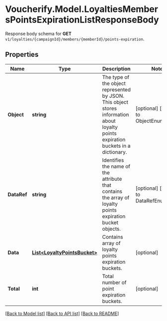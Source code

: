 # Voucherify.Model.LoyaltiesMembersPointsExpirationListResponseBody
Response body schema for **GET** `v1/loyalties/{campaignId}/members/{memberId}/points-expiration`.

## Properties

Name | Type | Description | Notes
------------ | ------------- | ------------- | -------------
**Object** | **string** | The type of the object represented by JSON. This object stores information about loyalty points expiration buckets in a dictionary. | [optional] [default to ObjectEnum.List]
**DataRef** | **string** | Identifies the name of the attribute that contains the array of loyalty points expiration bucket objects. | [optional] [default to DataRefEnum.Data]
**Data** | [**List&lt;LoyaltyPointsBucket&gt;**](LoyaltyPointsBucket.md) | Contains array of loyalty points expiration buckets. | [optional] 
**Total** | **int** | Total number of point expiration buckets. | [optional] 

[[Back to Model list]](../../README.md#documentation-for-models) [[Back to API list]](../../README.md#documentation-for-api-endpoints) [[Back to README]](../../README.md)

